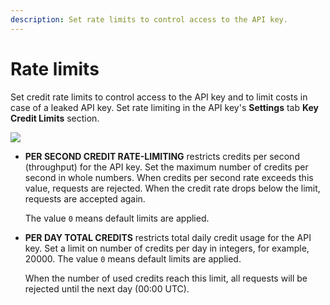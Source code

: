 ```yaml
---
description: Set rate limits to control access to the API key.
---
```


# Rate limits

Set credit rate limits to control access to the API key and to limit costs in case of a leaked API key.
Set rate limiting in the API key's **Settings** tab **Key Credit Limits** section.

<div class="left-align-container">
  <div class="img-large">
    <img
      src={require('../../../images/rate-limiting-settings.png').default}
    />
  </div>
</div>

- **PER SECOND CREDIT RATE-LIMITING** restricts credits per second (throughput) for the API key. Set
    the maximum number of credits per second in whole numbers. When credits per second rate exceeds
    this value, requests are rejected. When the credit rate drops below the limit, requests
    are accepted again.

    The value `0` means default limits are applied.

- **PER DAY TOTAL CREDITS** restricts total daily credit usage for the API key. Set a limit on number of
    credits per day in integers, for example, 20000. The value `0` means default limits are applied.

    When the number of used credits reach this limit, all requests will be rejected until the next day (00:00 UTC).

